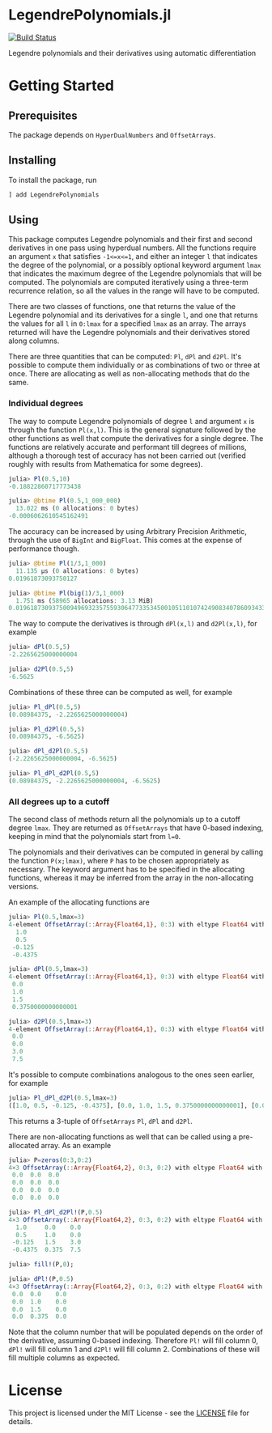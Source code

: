 # LegendrePolynomials.jl

[![Build Status](https://travis-ci.com/jishnub/LegendrePolynomials.jl.svg?branch=master)](https://travis-ci.com/jishnub/LegendrePolynomials.jl)

Legendre polynomials and their derivatives using automatic differentiation

# Getting Started

## Prerequisites

The package depends on `HyperDualNumbers` and `OffsetArrays`. 

## Installing

To install the package, run 

```julia
] add LegendrePolynomials
```

## Using

This package computes Legendre polynomials and their first and second derivatives in one pass using hyperdual numbers. All the functions require an argument `x` that satisfies `-1<=x<=1`, and either an integer `l` that indicates the degree of the polynomial, or  a possibly optional keyword argument `lmax` that indicates the maximum degree of the Legendre polynomials that will be computed. The polynomials are computed iteratively using a three-term recurrence relation, so all the values in the range will have to be computed.

There are two classes of functions, one that returns the value of the Legendre polynomial and its derivatives for a single `l`, and one that returns the values for all `l` in `0:lmax` for a specified `lmax` as an array. The arrays returned will have the Legendre polynomials and their derivatives stored along columns.

There are three quantities that can be computed: `Pl`, `dPl` and `d2Pl`. It's possible to compute them individually or as combinations of two or three at once. There are allocating as well as non-allocating methods that do the same.

### Individual degrees

The way to compute Legendre polynomials of degree `l` and argument `x` is through the function `Pl(x,l)`. This is the general signature followed by the other functions as well that compute the derivatives for a single degree. The functions are relatively accurate and performant till degrees of millions, although a thorough test of accuracy has not been carried out (verified roughly with results from Mathematica for some degrees).

```julia
julia> Pl(0.5,10)
-0.18822860717773438

julia> @btime Pl(0.5,1_000_000)
  13.022 ms (0 allocations: 0 bytes)
-0.0006062610545162491
```

The accuracy can be increased by using Arbitrary Precision Arithmetic, through the use of 
`BigInt` and `BigFloat`. This comes at the expense of performance though.

```julia
julia> @btime Pl(1/3,1_000)
  11.135 μs (0 allocations: 0 bytes)
0.01961873093750127

julia> @btime Pl(big(1)/3,1_000)
  1.751 ms (58965 allocations: 3.13 MiB)
0.01961873093750094969323575593064773353450010511010742490834078609343359408691498
```

The way to compute the derivatives is through `dPl(x,l)` and `d2Pl(x,l)`, for example

```julia
julia> dPl(0.5,5)
-2.2265625000000004

julia> d2Pl(0.5,5)
-6.5625
```

Combinations of these three can be computed as well, for example

```julia
julia> Pl_dPl(0.5,5)
(0.08984375, -2.2265625000000004)

julia> Pl_d2Pl(0.5,5)
(0.08984375, -6.5625)

julia> dPl_d2Pl(0.5,5)
(-2.2265625000000004, -6.5625)

julia> Pl_dPl_d2Pl(0.5,5)
(0.08984375, -2.2265625000000004, -6.5625)
```

### All degrees up to a cutoff

The second class of methods return all the polynomials up to a cutoff degree `lmax`. They are returned as `OffsetArrays` that have 0-based indexing, keeping in mind that the polynomials start from `l=0`.

The polynomials and their derivatives can be computed in general by calling the function `P(x;lmax)`, where `P` has to be chosen appropriately as necessary. The keyword argument has to be specified in the allocating functions, whereas it may be inferred from the array in the non-allocating versions.

An example of the allocating functions are

```julia
julia> Pl(0.5,lmax=3)
4-element OffsetArray(::Array{Float64,1}, 0:3) with eltype Float64 with indices 0:3:
  1.0   
  0.5   
 -0.125 
 -0.4375

julia> dPl(0.5,lmax=3)
4-element OffsetArray(::Array{Float64,1}, 0:3) with eltype Float64 with indices 0:3:
 0.0               
 1.0               
 1.5               
 0.3750000000000001

julia> d2Pl(0.5,lmax=3)
4-element OffsetArray(::Array{Float64,1}, 0:3) with eltype Float64 with indices 0:3:
 0.0
 0.0
 3.0
 7.5
```

It's possible to compute combinations analogous to the ones seen earlier, for example

```julia
julia> Pl_dPl_d2Pl(0.5,lmax=3)
([1.0, 0.5, -0.125, -0.4375], [0.0, 1.0, 1.5, 0.3750000000000001], [0.0, 0.0, 3.0, 7.5])
```

This returns a 3-tuple of `OffsetArrays` `Pl`, `dPl` and `d2Pl`. 

There are non-allocating functions as well that can be called using a pre-allocated array. As an example

```julia
julia> P=zeros(0:3,0:2)
4×3 OffsetArray(::Array{Float64,2}, 0:3, 0:2) with eltype Float64 with indices 0:3×0:2:
 0.0  0.0  0.0
 0.0  0.0  0.0
 0.0  0.0  0.0
 0.0  0.0  0.0

julia> Pl_dPl_d2Pl!(P,0.5)
4×3 OffsetArray(::Array{Float64,2}, 0:3, 0:2) with eltype Float64 with indices 0:3×0:2:
  1.0     0.0    0.0
  0.5     1.0    0.0
 -0.125   1.5    3.0
 -0.4375  0.375  7.5

julia> fill!(P,0);

julia> dPl!(P,0.5)
4×3 OffsetArray(::Array{Float64,2}, 0:3, 0:2) with eltype Float64 with indices 0:3×0:2:
 0.0  0.0    0.0
 0.0  1.0    0.0
 0.0  1.5    0.0
 0.0  0.375  0.0
```

Note that the column number that will be populated depends on the order of the derivative, assuming 0-based indexing. Therefore `Pl!` will fill column 0, `dPl!` will fill column 1 and `d2Pl!` will fill column 2. Combinations of these will fill multiple columns as expected.

# License

This project is licensed under the MIT License - see the [LICENSE](https://github.com/jishnub/LegendrePolynomials.jl/blob/master/LICENSE) file for details.